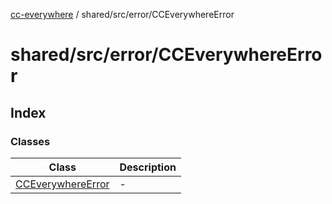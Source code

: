 [cc-everywhere](../../../../index.md) / shared/src/error/CCEverywhereError

# shared/src/error/CCEverywhereError

## Index

### Classes

| Class | Description |
| ------ | ------ |
| [CCEverywhereError](classes/CCEverywhereError.md) | - |
